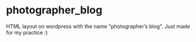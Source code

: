 # photographer_blog

HTML layout on wordpress with the name "photographer’s blog". Just made for my practice :)
